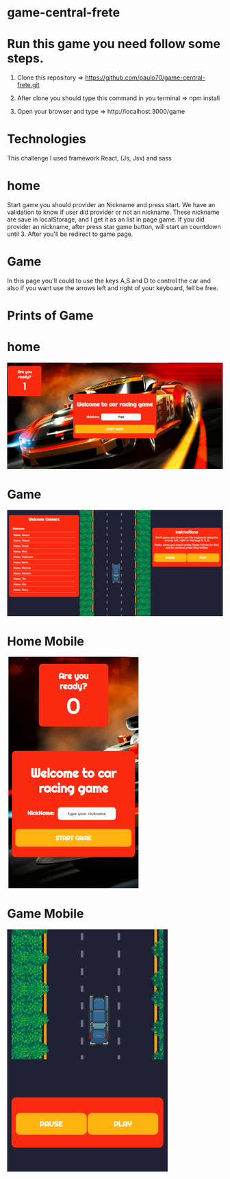 # game-central-frete

# Run this game you need follow some steps. 

1) Clone this repository => https://github.com/paulo70/game-central-frete.git

2) After clone you should type this command in you terminal => npm install

3) Open your browser and type => http://localhost:3000/game

# Technologies
This challenge I used framework React, (Js, Jsx) and sass

# home
Start game you should provider an Nickname and press start. We have an validation to know if user did provider or not an nickname.
These nickname are save in localStorage, and I get it as an list in page game.
If you did provider an nickname, after press star game button, will start an countdown until 3. After you'll be redirect to game page.

# Game
In this page you'll could to use the keys A,S and D to control the car and also if you want use the arrows left and right of your keyboard, fell be free.

# Prints of Game

# home

![Alt text](/src/assets/images/home.png?raw=true "Desktop screen")

# Game

![Alt text](/src/assets/images/game.png?raw=true "Desktop screen")

# Home Mobile

![Alt text](/src/assets/images/home-mobile.png?raw=true "Desktop screen")

# Game Mobile

![Alt text](/src/assets/images/game-mobile.png?raw=true "Desktop screen")
 
